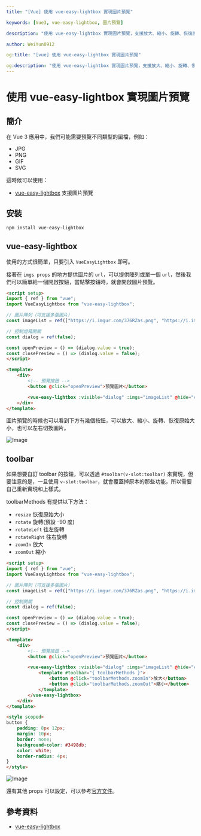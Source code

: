 ```yaml
---
title: "[Vue] 使用 vue-easy-lightbox 實現圖片預覽"

keywords: [Vue3, vue-easy-lightbox, 圖片預覽]

description: "使用 vue-easy-lightbox 實現圖片預覽，支援放大、縮小、旋轉、恢復原始大小，也可以左右切換圖片。"

author: WeiYun0912

og:title: "[vue] 使用 vue-easy-lightbox 實現圖片預覽"

og:description: "使用 vue-easy-lightbox 實現圖片預覽，支援放大、縮小、旋轉、恢復原始大小，也可以左右切換圖片。"
---
```


# 使用 vue-easy-lightbox 實現圖片預覽

## 簡介

在 Vue 3 應用中，我們可能需要預覽不同類型的圖檔，例如：

-   JPG
-   PNG
-   GIF
-   SVG

這時候可以使用：

-   [vue-easy-lightbox](https://github.com/XiongAmao/vue-easy-lightbox) 支援圖片預覽

## 安裝

```bash
npm install vue-easy-lightbox
```

## vue-easy-lightbox

使用的方式很簡單，只要引入 `VueEasyLightbox` 即可。

接著在 `imgs props` 的地方提供圖片的 `url`，可以提供陣列或單一個 `url`，然後我們可以簡單給一個開啟按鈕，當點擊按鈕時，就會開啟圖片預覽。

<!-- prettier-ignore -->
```html title='App.vue' showLineNumbers
<script setup>
import { ref } from "vue";
import VueEasyLightbox from "vue-easy-lightbox";

// 圖片陣列（可支援多張圖片）
const imageList = ref(["https://i.imgur.com/376RZas.png", "https://i.imgur.com/xLqGdL3.jpg"]);

// 控制燈箱開關
const dialog = ref(false);

const openPreview = () => (dialog.value = true);
const closePreview = () => (dialog.value = false);
</script>

<template>
    <div>
        <!-- 預覽按鈕 -->
        <button @click="openPreview">預覽圖片</button>

        <vue-easy-lightbox :visible="dialog" :imgs="imageList" @hide="closePreview" />
    </div>
</template>
```

圖片預覽的時候也可以看到下方有幾個按鈕，可以放大、縮小、旋轉、恢復原始大小，也可以左右切換圖片。

![Image](https://i.imgur.com/mR4MFGa.png)

## toolbar

如果想要自訂 toolbar 的按鈕，可以透過 `#toolbar(v-slot:toolbar)` 來實現，但要注意的是，一旦使用 `v-slot:toolbar`，就會覆蓋掉原本的那些功能，所以需要自己重新實現和上樣式。

toolbarMethods 有提供以下方法：

-   `resize` 恢復原始大小
-   `rotate` 旋轉(預設 -90 度)
-   `rotateLeft` 往左旋轉
-   `rotateRight` 往右旋轉
-   `zoomIn` 放大
-   `zoomOut` 縮小

<!-- prettier-ignore -->
```html title='App.vue' showLineNumbers
<script setup>
import { ref } from "vue";
import VueEasyLightbox from "vue-easy-lightbox";

// 圖片陣列（可支援多張圖片）
const imageList = ref(["https://i.imgur.com/376RZas.png", "https://i.imgur.com/xLqGdL3.jpg"]);

// 控制開關
const dialog = ref(false);

const openPreview = () => (dialog.value = true);
const closePreview = () => (dialog.value = false);
</script>

<template>
    <div>
        <!-- 預覽按鈕 -->
        <button @click="openPreview">預覽圖片</button>

        <vue-easy-lightbox :visible="dialog" :imgs="imageList" @hide="closePreview">
            <template #toolbar="{ toolbarMethods }">
                <button @click="toolbarMethods.zoomIn">放大</button>
                <button @click="toolbarMethods.zoomOut">縮小</button>
            </template>
        </vue-easy-lightbox>
    </div>
</template>

<style scoped>
button {
    padding: 8px 12px;
    margin: 10px;
    border: none;
    background-color: #3498db;
    color: white;
    border-radius: 4px;
}
</style>

```

![Image](https://i.imgur.com/jR6lhnf.png)

還有其他 props 可以設定，可以參考[官方文件](https://github.com/XiongAmao/vue-easy-lightbox?tab=readme-ov-file#options)。

## 參考資料

-   [vue-easy-lightbox](https://github.com/XiongAmao/vue-easy-lightbox)
